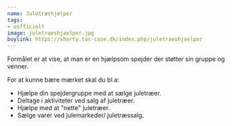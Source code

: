```yaml
---
name: Juletræshjælper
tags:
- uofficielt
image: juletraeshjaelper.jpg
buylink: https://shorty.tac-case.dk/index.php/juletraeshjaelper
---
```

Formålet er at vise, at man er en hjælpsom spejder der støtter sin gruppe og venner.

For at kunne bære mærket skal du bl.a:

- Hjælpe din spejdergruppe med at sælge juletræer.
- Deltage i aktiviteter ved salg af juletræer.
- Hjælpe med at "nette" juletræer.
- Sælge varer ved julemarkeder/ juletræssalg.
